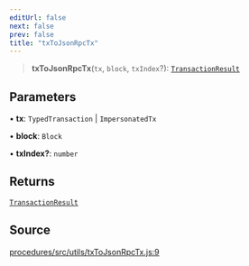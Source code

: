 ```yaml
---
editUrl: false
next: false
prev: false
title: "txToJsonRpcTx"
---
```


> **txToJsonRpcTx**(`tx`, `block`, `txIndex`?): [`TransactionResult`](/reference/tevm/actions/type-aliases/transactionresult/)

## Parameters

• **tx**: `TypedTransaction` \| `ImpersonatedTx`

• **block**: `Block`

• **txIndex?**: `number`

## Returns

[`TransactionResult`](/reference/tevm/actions/type-aliases/transactionresult/)

## Source

[procedures/src/utils/txToJsonRpcTx.js:9](https://github.com/evmts/tevm-monorepo/blob/main/packages/procedures/src/utils/txToJsonRpcTx.js#L9)
